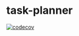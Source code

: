 # task-planner

[![codecov](https://codecov.io/gh/korzepadawid/task-planner/branch/master/graph/badge.svg?token=WB1TQCQCXW)](https://codecov.io/gh/korzepadawid/task-planner)
